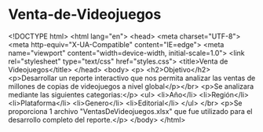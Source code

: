 # Venta-de-Videojuegos
&lt;!DOCTYPE html> &lt;html lang="en"> &lt;head>     &lt;meta charset="UTF-8">     &lt;meta http-equiv="X-UA-Compatible" content="IE=edge">     &lt;meta name="viewport" content="width=device-width, initial-scale=1.0">     &lt;link rel="stylesheet" type="text/css" href="styles.css">     &lt;title>Venta de Videojuegos&lt;/title> &lt;/head> &lt;body>     &lt;p>      &lt;h2>Objetivo&lt;/h2>      &lt;p>Desarrollar un reporte interactivo que nos permita analizar las ventas de millones de copias de videojuegos a nivel global&lt;/p>&lt;/br>      &lt;p>Se analizara mediante las siguientes categorias:&lt;/p>     &lt;ul>         &lt;li>Año&lt;/li>         &lt;li>Región&lt;/li>         &lt;li>Plataforma&lt;/li>         &lt;li>Genero&lt;/li>         &lt;li>Editorial&lt;/li>      &lt;/ul>     &lt;/br>      &lt;p>Se proporciona 1 archivo "VentasDeVideojuegos.xlsx" que fue utilizado para el desarrollo completo del reporte.&lt;/p> &lt;/body> &lt;/html>
